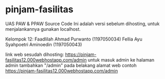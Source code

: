 # pinjam-fasilitas
UAS PAW & PPAW
Source Code Ini adalah versi sebelum dihosting, untuk menjalankannya gunakan localhost.

Kelompok 12:
Faadlilah Ahmad Purwanto (1197050034)
Fellia Ayu Syahpoetri Aminoedin (1197050043)


link web sesudah dihosting: https://pinjam-fasilitas12.000webhostapp.com/admin
untuk masuk admin ke halaman admin tambahkan "/admin" pada belakang alamat web contoh https://pinjam-fasilitas12.000webhostapp.com/admin
